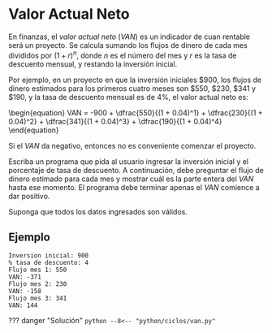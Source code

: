 # Valor Actual Neto

En finanzas, el *valor actual neto* ($VAN$) es un indicador de cuan rentable será un proyecto.
Se calcula sumando los flujos de dinero de cada mes divididos por $(1 + r)^n$, donde $n$ es el número del mes y $r$ es la tasa de descuento mensual, y restando la inversión inicial.

Por ejemplo, en un proyecto en que la inversión iniciales $\$900$, los flujos de dinero estimados para los primeros cuatro meses son $\$550$, $\$230$, $\$341$ y $\$190$, y la tasa de descuento mensual es de $4\%$, el valor actual neto es:

\begin{equation}
    VAN = -900 + \dfrac{550}{(1 + 0.04)^1} + \dfrac{230}{(1 + 0.04)^2} 
        + \dfrac{341}{(1 + 0.04)^3} + \dfrac{190}{(1 + 0.04)^4}
\end{equation}

Si el $VAN$ da negativo, entonces no es conveniente comenzar el proyecto.

Escriba un programa que pida al usuario ingresar la inversión inicial y el porcentaje de tasa de descuento. A continuación, debe preguntar el flujo de dinero estimado para cada mes y mostrar cuál es la parte entera del $VAN$ hasta ese momento. El programa debe terminar apenas el $VAN$ comience a dar positivo.

Suponga que todos los datos ingresados son válidos.

## Ejemplo

```
Inversion inicial: 900 
% tasa de descuento: 4
Flujo mes 1: 550 
VAN: -371
Flujo mes 2: 230 
VAN: -158
Flujo mes 3: 341 
VAN: 144
```

??? danger "Solución"
    ```python
    --8<-- "python/ciclos/van.py"
    ```